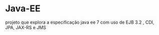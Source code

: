 # Java-EE
projeto que explora a especificação java ee 7 com uso de EJB 3.2 , CDI, JPA, JAX-RS e JMS
